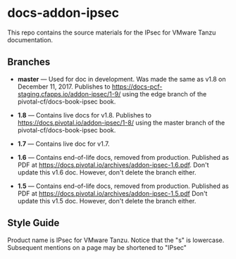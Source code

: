 # docs-addon-ipsec

This repo contains the source materials for the IPsec for VMware Tanzu documentation.

## Branches

* **master** — Used for doc in development. Was made the same as v1.8 on December 11, 2017.
               Publishes to https://docs-pcf-staging.cfapps.io/addon-ipsec/1-9/ using the
               edge branch of the pivotal-cf/docs-book-ipsec book.

* **1.8** — Contains live docs for v1.8. Publishes to https://docs.pivotal.io/addon-ipsec/1-8/ using the
               master branch of the pivotal-cf/docs-book-ipsec book.

* **1.7** — Contains live doc for v1.7.

* **1.6** — Contains end-of-life docs, removed from production. Published as PDF at https://docs.pivotal.io/archives/addon-ipsec-1.6.pdf.
            Don't update this v1.6 doc.
            However, don't delete the branch either.

* **1.5** — Contains end-of-life docs, removed from production. Published as PDF at https://docs.pivotal.io/archives/addon-ipsec-1.5.pdf
            Don't update this v1.5 doc.
            However, don't delete the branch either.

## Style Guide

Product name is IPsec for VMware Tanzu. Notice that the "s" is lowercase.
Subsequent mentions on a page may be shortened to "IPsec"
